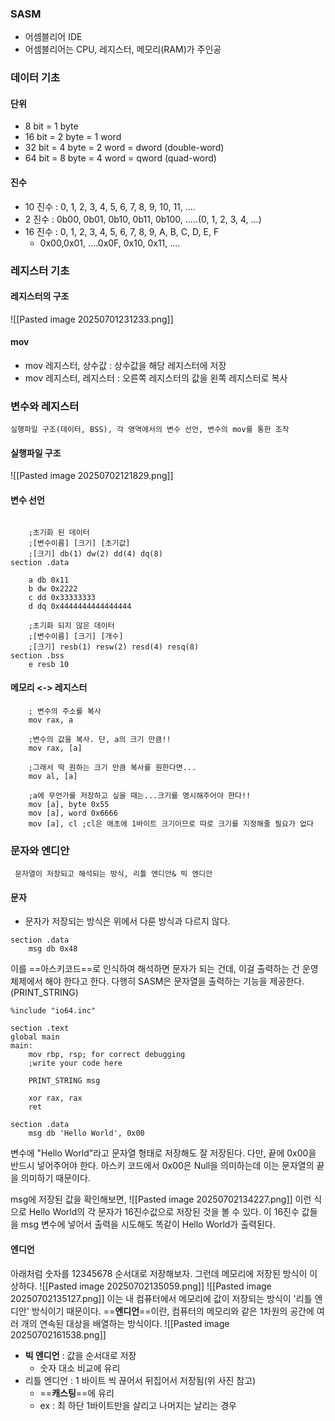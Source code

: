 ### SASM
- 어셈블리어 IDE
- 어셈블리어는 CPU, 레지스터, 메모리(RAM)가 주인공

### 데이터 기초

#### 단위
- 8 bit = 1 byte
- 16 bit = 2 byte = 1 word
- 32 bit = 4 byte = 2 word = dword (double-word)
- 64 bit = 8 byte = 4 word = qword (quad-word)

#### 진수
- 10 진수 : 0, 1, 2, 3, 4, 5, 6, 7, 8, 9, 10, 11, ....
- 2 진수 : 0b00, 0b01, 0b10, 0b11, 0b100, .....(0, 1, 2, 3, 4, ...)
- 16 진수 : 0, 1, 2, 3, 4, 5, 6, 7, 8, 9, A, B, C, D, E, F
	- 0x00,0x01, ....0x0F, 0x10, 0x11, ....


### 레지스터 기초


#### 레지스터의 구조
![[Pasted image 20250701231233.png]]

#### mov
- mov 레지스터, 상수값 : 상수값을 해당 레지스터에 저장
- mov 레지스터, 레지스터 : 오른쪽 레지스터의 값을 왼쪽 레지스터로 복사
### 변수와 레지스터
	실행파일 구조(데이터, BSS), 각 영역에서의 변수 선언, 변수의 mov를 통한 조작
#### 실행파일 구조
![[Pasted image 20250702121829.png]]
  
####  변수 선언
```Assembly

	;초기화 된 데이터
	;[변수이름] [크기] [초기값]
	;[크기] db(1) dw(2) dd(4) dq(8)
section .data

	a db 0x11
	b dw 0x2222
	c dd 0x33333333
	d dq 0x4444444444444444

	;초기화 되지 않은 데이터
	;[변수이름] [크기] [개수]
	;[크기] resb(1) resw(2) resd(4) resq(8)
section .bss
	e resb 10
```

####  메모리 <-> 레지스터
```Assembly
	; 변수의 주소를 복사
	mov rax, a

	;변수의 값을 복사. 단, a의 크기 만큼!!
	mov rax, [a]

	;그래서 딱 원하는 크기 만큼 복사를 원한다면...
	mov al, [a]

	;a에 무언가를 저장하고 싶을 때는...크기를 명시해주어야 한다!!
	mov [a], byte 0x55
	mov [a], word 0x6666
	mov [a], cl ;cl은 애초에 1바이트 크기이므로 따로 크기를 지정해줄 필요가 없다

```


### 문자와 엔디안
	 문자열이 저장되고 해석되는 방식, 리틀 엔디안& 빅 엔디안

#### 문자
- 문자가 저장되는 방식은 위에서 다룬 방식과 다르지 않다.
```Assembly
section .data
	msg db 0x48
```

이를 ==아스키코드==로 인식하여 해석하면 문자가 되는 건데, 이걸 출력하는 건 운영체제에서 해야 한다고 한다. 다행히 SASM은 문자열을 출력하는 기능을 제공한다. (PRINT_STRING)

```Assembly
%include "io64.inc"

section .text
global main
main:
	mov rbp, rsp; for correct debugging
	;write your code here

	PRINT_STRING msg

	xor rax, rax
	ret

section .data
	msg db 'Hello World', 0x00
```

변수에 "Hello World"라고 문자열 형태로 저장해도 잘 저장된다. 다만, 끝에 0x00을 반드시 넣어주어야 한다. 아스키 코드에서 0x00은 Null을 의미하는데 이는 문자열의 끝을 의미하기 때문이다.

msg에 저장된 값을 확인해보면,
![[Pasted image 20250702134227.png]]
이런 식으로 Hello World의 각 문자가 16진수값으로 저장된 것을 볼 수 있다. 이 16진수 값들을 msg 변수에 넣어서 출력을 시도해도 똑같이 Hello World가  출력된다.

#### 엔디언
아래처럼 숫자를 12345678 순서대로 저장해보자. 그런데 메모리에 저장된 방식이 이상하다.
![[Pasted image 20250702135059.png]]
![[Pasted image 20250702135127.png]]
이는 내 컴퓨터에서 메모리에 값이 저장되는 방식이 '리틀 엔디안' 방식이기 때문이다.
==**엔디언**==이란, 컴퓨터의 메모리와 같은 1차원의 공간에 여러 개의 연속된 대상을 배열하는 방식이다. 
![[Pasted image 20250702161538.png]]

- **빅 엔디언** : 값을 순서대로 저장
	- 숫자 대소 비교에 유리
- 리틀 엔디언 : 1 바이트 씩 끊어서  뒤집어서 저장됨(위 사진 참고)
	- ==**캐스팅**==에 유리
	- ex : 최 하단 1바이트만을 살리고 나머지는 날리는 경우 